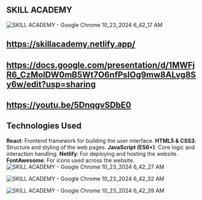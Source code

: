 ## SKILL ACADEMY
![SKILL ACADEMY - Google Chrome 10_23_2024 6_42_17 AM](https://github.com/user-attachments/assets/94bc2a97-43aa-4e1a-9787-8c3a069cb430)


## https://skillacademy.netlify.app/


## https://docs.google.com/presentation/d/1MWFjR6_CzMolDW0mB5Wt7O6nfPsIOg9mw8ALvg8Sy6w/edit?usp=sharing

## https://youtu.be/5DnqgvSDbE0

## Technologies Used

 **React**: Frontend framework for building the user interface.
 **HTML5 & CSS3**: Structure and styling of the web pages.
 **JavaScript (ES6+)**: Core logic and interaction handling.
 **Netlify**: For deploying and hosting the website.
 **FontAwesome**: For icons used across the website.
![SKILL ACADEMY - Google Chrome 10_23_2024 6_42_27 AM](https://github.com/user-attachments/assets/33d0aa94-cb60-46c3-a8f5-e66bc0d6a69e)



![SKILL ACADEMY - Google Chrome 10_23_2024 6_42_32 AM](https://github.com/user-attachments/assets/d3ddeb96-f8fb-43f7-a251-2f1190be4dab)


![SKILL ACADEMY - Google Chrome 10_23_2024 6_42_39 AM](https://github.com/user-attachments/assets/471149bb-f4b6-4101-95b5-23d73395e0c0)
